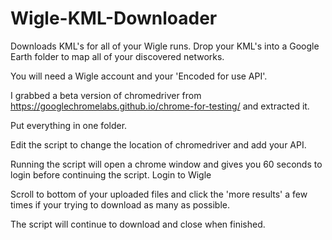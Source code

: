# Wigle-KML-Downloader
Downloads KML's for all of your Wigle runs. Drop your KML's into a Google Earth folder to map all of your discovered networks.

You will need a Wigle account and your 'Encoded for use API'.

I grabbed a beta version of chromedriver from https://googlechromelabs.github.io/chrome-for-testing/ and extracted it.

Put everything in one folder.

Edit the script to change the location of chromedriver and add your API.


Running the script will open a chrome window and gives you 60 seconds to login before continuing the script.
Login to Wigle

Scroll to bottom of your uploaded files and click the 'more results' a few times if your trying to download as many as possible.

The script will continue to download and close when finished.

